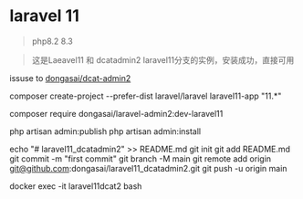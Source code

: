 # laravel 11

> php8.2 8.3

> 这是Laeavel11 和 dcatadmin2 laravel11分支的实例，安装成功，直接可用

issuse to [dongasai/dcat-admin2](https://github.com/dongasai/dcat-admin2)

composer create-project --prefer-dist laravel/laravel laravel11-app "11.*"

composer require dongasai/laravel-admin2:dev-laravel11

php artisan admin:publish
php artisan admin:install

echo "# laravel11_dcatadmin2" >> README.md
git init
git add README.md
git commit -m "first commit"
git branch -M main
git remote add origin git@github.com:dongasai/laravel11_dcatadmin2.git
git push -u origin main

docker exec -it laravel11dcat2 bash
